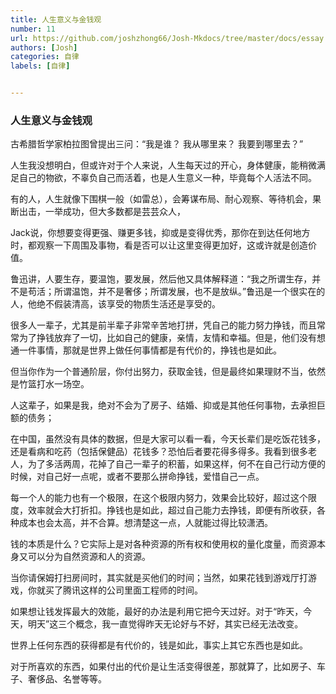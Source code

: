 ```yaml
---
title: 人生意义与金钱观
number: 11
url: https://github.com/joshzhong66/Josh-Mkdocs/tree/master/docs/essay
authors: [Josh]
categories: 自律
labels: [自律]


---
```


### 人生意义与金钱观



古希腊哲学家柏拉图曾提出三问：“我是谁？ 我从哪里来？ 我要到哪里去？”



人生我没想明白，但或许对于个人来说，人生每天过的开心，身体健康，能稍微满足自己的物欲，不辜负自己而活着，也是人生意义一种，毕竟每个人活法不同。



有的人，人生就像下围棋一般（如雷总），会筹谋布局、耐心观察、等待机会，果断出击，一举成功，但大多数都是芸芸众人，



Jack说，你想要变得更强、赚更多钱，抑或是变得优秀，那你在到达任何地方时，都观察一下周围及事物，看是否可以让这里变得更加好，这或许就是创造价值。



鲁迅讲，人要生存，要温饱，要发展，然后他又具体解释道：“我之所谓生存，并不是苟活；所谓温饱，并不是奢侈；所谓发展，也不是放纵。”鲁迅是一个很实在的人，他绝不假装清高，该享受的物质生活还是享受的。



很多人一辈子，尤其是前半辈子非常辛苦地打拼，凭自己的能力努力挣钱，而且常常为了挣钱放弃了一切，比如自己的健康，亲情，友情和幸福。但是，他们没有想通一件事情，那就是世界上做任何事情都是有代价的，挣钱也是如此。



但当你作为一个普通阶层，你付出努力，获取金钱，但是最终如果理财不当，依然是竹篮打水一场空。



人这辈子，如果是我，绝对不会为了房子、结婚、抑或是其他任何事物，去承担巨额的债务；



在中国，虽然没有具体的数据，但是大家可以看一看，今天长辈们是吃饭花钱多，还是看病和吃药（包括保健品）花钱多？恐怕后者要花得多得多。我看到很多老人，为了多活两周，花掉了自己一辈子的积蓄，如果这样，何不在自己行动方便的时候，对自己好一点呢，或者不要那么拼命挣钱，爱惜自己一点。



每一个人的能力也有一个极限，在这个极限内努力，效果会比较好，超过这个限度，效率就会大打折扣。挣钱也是如此，超过自己能力去挣钱，即便有所收获，各种成本也会太高，并不合算。想清楚这一点，人就能过得比较潇洒。



钱的本质是什么？它实际上是对各种资源的所有权和使用权的量化度量，而资源本身又可以分为自然资源和人的资源。

当你请保姆打扫房间时，其实就是买他们的时间；当然，如果花钱到游戏厅打游戏，你就买了腾讯这样的公司里面工程师的时间。



如果想让钱发挥最大的效能，最好的办法是利用它把今天过好。对于“昨天，今天，明天”这三个概念，我一直觉得昨天无论好与不好，其实已经无法改变。



世界上任何东西的获得都是有代价的，钱是如此，事实上其它东西也是如此。



对于所喜欢的东西，如果付出的代价是让生活变得很差，那就算了，比如房子、车子、奢侈品、名誉等等。



<!-- more -->



<script src="https://giscus.app/client.js"
	data-repo="joshzhong66/Josh-Mkdocs"
	data-repo-id="850548176"
	data-mapping="number"
	data-term="1"
	data-reactions-enabled="1"
	data-emit-metadata="0"
	data-input-position="bottom"
	data-theme="light"
	data-lang="zh-CN"
	crossorigin="anonymous"
	async>
</script>
